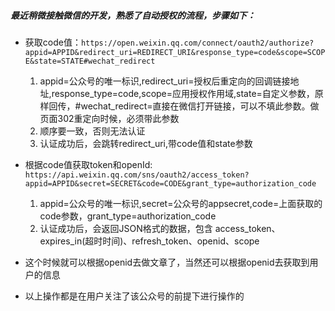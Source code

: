 ##### 最近稍微接触微信的开发，熟悉了自动授权的流程，步骤如下：
- 获取code值：```https://open.weixin.qq.com/connect/oauth2/authorize?appid=APPID&redirect_uri=REDIRECT_URI&response_type=code&scope=SCOPE&state=STATE#wechat_redirect```
    1. appid=公众号的唯一标识,redirect_uri=授权后重定向的回调链接地址,response_type=code,scope=应用授权作用域,state=自定义参数，原样回传，#wechat_redirect=直接在微信打开链接，可以不填此参数。做页面302重定向时候，必须带此参数
    2. 顺序要一致，否则无法认证
    3. 认证成功后，会跳转redirect_uri,带code值和state参数
- 根据code值获取token和openId: ```https://api.weixin.qq.com/sns/oauth2/access_token?appid=APPID&secret=SECRET&code=CODE&grant_type=authorization_code```
    1. appid=公众号的唯一标识,secret=公众号的appsecret,code=上面获取的code参数，grant_type=authorization_code
    2. 认证成功后，会返回JSON格式的数据，包含 access_token、expires_in(超时时间)、refresh_token、openid、scope
- 这个时候就可以根据openid去做文章了，当然还可以根据openid去获取到用户的信息

- 以上操作都是在用户关注了该公众号的前提下进行操作的